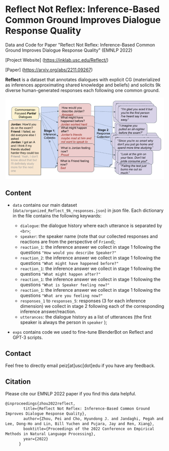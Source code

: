 # Reflect Not Reflex: Inference-Based Common Ground Improves Dialogue Response Quality
Data and Code for Paper "Reflect Not Reflex: Inference-Based Common Ground Improves Dialogue Response Quality" (EMNLP 2022)

[Project Website] (https://inklab.usc.edu/Reflect/)

[Paper] (https://arxiv.org/abs/2211.09267)

**Reflect** is a dataset that annotates dialogues with explicit CG (materialized as inferences approximating shared knowledge and beliefs) and solicits 9k diverse human-generated responses each following one common ground.

<img src="./reflect_data.png" width="700">

## Content
- `data` contains our main dataset (`data/organized_Reflect_9k_responses.json`) in json file. Each dictionary in the file contains the following keywards: 
    - `dialogue`: the dialogue history where each utterance is separated by `<br>`; 
    - `speaker`: the speaker name (note that our collected responses and reactions are from the perspective of `Friend`); 
    - `reaction_1`: the inference answer we collect in stage 1 following the questions `"How would you describe Speaker?"`
    - `reaction_2`: the inference answer we collect in stage 1 following the questions `"What might have happened before?"`
    - `reaction_1`: the inference answer we collect in stage 1 following the questions `"What might happen after?"`
    - `reaction_1`: the inference answer we collect in stage 1 following the questions `"What is Speaker feeling now?"`
    - `reaction_1`: the inference answer we collect in stage 1 following the questions `"What are you feeling now?"`
    - `responses_1` to `responses_5`: responses (3 for each inference dimension) we collect in stage 2 following each of the corresponding inference answer/reaction.
    - `utterances`: the dialogue history as a list of utterances (the first speaker is always the person in `speaker` ); 


- `exps` contains code we used to fine-tune BlenderBot on Reflect and GPT-3 scripts.


## Contact

Feel free to directly email peiz[at]usc[dot]edu if you have any feedback. 

## Citation
Please cite our EMNLP 2022 paper if you find this data helpful.
```
@inproceedings{zhou2022reflect,
		title={Reflect Not Reflex: Inference-Based Common Ground Improves Dialogue Response Quality},
		author={Zhou, Pei and Cho, Hyundong J. and Jandaghi, Pegah and Lee, Dong-Ho and Lin, Bill Yuchen and Pujara, Jay and Ren, Xiang},
		booktitle={Proceedings of the 2022 Conference on Empirical Methods in Natural Language Processing},
		year={2022}
	  }
```


